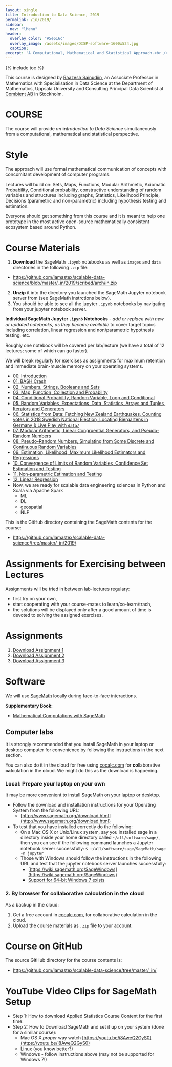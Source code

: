 ```yaml
---
layout: single
title: Introduction to Data Science, 2019
permalink: /in/2019/
sidebar:
  nav: "lMenu"
header:
  overlay_color: "#5e616c"
  overlay_image: /assets/images/DISP-software-1600x524.jpg
  caption: 
excerpt: 'A Computational, Mathematical and Statistical Approach.<br /><br /><br />{::nomarkdown}<iframe style="display: inline-block;" src="https://ghbtns.com/github-btn.html?user=lamastex&repo=scalable-data-science&type=star&count=true&size=large" frameborder="0" scrolling="0" width="160px" height="30px"></iframe> <iframe style="display: inline-block;" src="https://ghbtns.com/github-btn.html?user=lamastex&repo=scalable-data-science&type=fork&count=true&size=large" frameborder="0" scrolling="0" width="158px" height="30px"></iframe>{:/nomarkdown}'
---
```

{% include toc %}

This course is designed by [Raazesh Sainudiin](http://math.uu.se/research/raazesh-sainudiin/), an Associate Professor in Mathematics with Specialisation in Data Science at the Department of Mathematics, Uppsala University and Consulting Principal Data Scientist at [Combient AB](https://combient.com/) in Stockholm. 

# COURSE

The course will provide *an* **in***troduction to Data Science* simultaneously from a computational, mathematical and statistical perspective. 

# Style

The approach will use formal mathematical communication of concepts with concomitant development of computer programs.
 
Lectures will build on: Sets, Maps, Functions, Modular Arithmetic, Axiomatic Probability, Conditional probability, constructive understanding of random variables and structures including graphs, Statistics, Likelihood Principle, Decisions (parametric and non-parametric) including hypothesis testing and estimation. 

Everyone should get something from this course and it is meant to help one prototype in the most active open-source mathematically consistent ecosystem based around Python.

# Course Materials

1. **Download** the SageMath `.ipynb` notebooks as well as `images` and `data` directories in the following `.zip` file:
  - <a href="https://github.com/lamastex/scalable-data-science/blob/master/_in/2019/scribed/arch/in.zip">https://github.com/lamastex/scalable-data-science/blob/master/_in/2019/scribed/arch/in.zip</a>
2. **Unzip** it into the directory you launched the SageMath Jupyter notebook server from (see SageMath instrctions below). 
3. You should be able to see all the jupyter `.ipynb` notebooks by navigating from your jupyter notebook server.

**Individual SageMath Jupyter `.ipynb` Notebooks** *- add or replace with new or updated notebooks, as they become available* to cover target topics including correlation, linear regression and non/parametric hypothesis testing, etc. 

Roughly one notebook will be covered per lab/lecture (we have a total of 12 lectures; some of which can go faster).

We will break regularly for exercises as assignments for maximum retention and immediate brain-muscle memory on your operating systems.

- [00. Introduction](jp/00/)
- [01. BASH Crash](jp/01/)
- [02. Numbers, Strings, Booleans and Sets](jp/02/)
- [03. Map, Function, Collection and Probability](jp/03/)
- [04. Conditional Probability, Random Variable, Loop and Conditional](jp/04/)
- [05. Random Variables, Expectations, Data, Statistics, Arrays and Tuples, Iterators and Generators](jp/05/)
- [06. Statistics from Data: Fetching New Zealand Earthquakes, Counting votes in 2018 Swedish National Election, Locating Biergartens in Germany & Live Play with `data/`](jp/06/)
- [07. Modular Arithmetic, Linear Congruential Generators, and Pseudo-Random Numbers](jp/07/)
- [08. Pseudo-Random Numbers, Simulating from Some Discrete and Continuous Random Variables](jp/08/)
- [09. Estimation, Likelihood, Maximum Likelihood Estimators and Regressions](jp/09/)
- [10. Convergence of Limits of Random Variables, Confidence Set Estimation and Testing](jp/10/)
- [11. Non-parametric Estimation and Testing](jp/11/)
- [12. Linear Regression](jp/12/)
- Now, we are ready for scalable data engineering sciences in Python and Scala via Apache Spark
  - ML
  - DL
  - geospatial
  - NLP

This is the GitHub directory containing the SageMath contents for the course:

-  <a href="https://github.com/lamastex/scalable-data-science/tree/master/_in/2019/">https://github.com/lamastex/scalable-data-science/tree/master/_in/2019/</a>

# Assignments for Exercising between Lectures

Assignments will be tried in between lab-lectures regulary:

- first try on your own, 
- start cooperating with your course-mates to learn/co-learn/trach, 
- the solutions will be displayed only after a good amount of time is devoted to solving the assigned exercises. 


# Assignments

1. [Download Assignment 1](jp/Assignment01/)
1. [Download Assignment 2](jp/Assignment02/)
1. [Download Assignment 3](jp/Assignment03/) 


# Software

We will use [SageMath](http://www.sagemath.org/) locally during face-to-face interactions. 

**Supplementary Book:**  
  * [Mathematical Computations with SageMath](http://lamastex.org/preprints/compSageMathZimmerman120517.pdf)

## Computer labs 

It is strongly recommended that you install SageMath in your laptop or desktop computer for convenience by following the instructions in the next section. 

You can also do it in the cloud for free using [cocalc.com](https://cocalc.com) for **co**llaborative **cal**culation in the **c**loud. We might do this as the download is happening.

### Local: Prepare your laptop on your own

It may be more convenient to install SageMath on your laptop or desktop.

- Follow the download and installation instructions for your Operating System from the following URL:
  - [http://www.sagemath.org/download.html](http://www.sagemath.org/download.html)
- To test that you have installed correctly do the following:
  - On a Mac OS X or Unix/Linux system, say you installed sage in a directory inside your home directory called `~/all/software/sage/`, then you can see if the following command launches a Jupyter notebook server successfully: `$ ~/all/software/sage/SageMath/sage -n jupyter`
  - Those with Windows should follow the instructions in the following URL and test that the jupyter notebook server launches successfully:
    - [https://wiki.sagemath.org/SageWindows](https://wiki.sagemath.org/SageWindows)
    - [Support for 64-bit Windows 7 exists](https://opendreamkit.org/2017/10/11/SageWindows/)

### 2. By browser for collaborative calculation in the cloud
As a backup in the cloud: 

1. Get a free account in [cocalc.com](https://cocalc.com), for collaborative calculation in the cloud. 
2. Upload the course materials as `.zip` file to your account.

# Course on GitHub

The source GitHub directory for the course contents is:

-  <a href="https://github.com/lamastex/scalable-data-science/tree/master/_in/">https://github.com/lamastex/scalable-data-science/tree/master/_in/</a>

# YouTube Video Clips for SageMath Setup

- Step 1: How to download Applied Statistics Course Content for the first time:
- Step 2: How to Download SageMath and set it up on your system (done for a similar course):
  - Mac OS X *proper* way watch [https://youtu.be/i8AweQ2GyS0](https://youtu.be/i8AweQ2GyS0)
  - Linux (you know better?)
  - Windows -  follow instructions above (may not be supported for Windows 7!)
